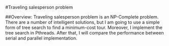 #Traveling salesperson problem

##Overview:
  Traveling salesperson problem is an NP-Complete problem. There are a number of intelligent solutions, but I am going to use a simple form of tree search to find a minimum-cost tour. Moreover, I implement the tree search in Pthreads. After that, I will compare the performance between serial and parallel implementation.
